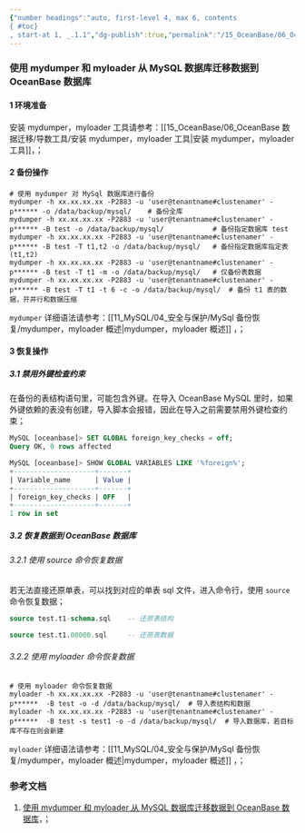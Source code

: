 ```yaml
---
{"number headings":"auto, first-level 4, max 6, contents
{ #toc}
, start-at 1, _.1.1","dg-publish":true,"permalink":"/15_OceanBase/06_OceanBase 数据迁移/导数工具/使用 mydumper 和 myloader 从 MySQL 数据库迁移数据到 OceanBase 数据库/","dgPassFrontmatter":true}
---
```



### 使用 mydumper 和 myloader 从 MySQL 数据库迁移数据到 OceanBase 数据库
#### 1 环境准备
安装 mydumper，myloader 工具请参考：[[15_OceanBase/06_OceanBase 数据迁移/导数工具/安装 mydumper，myloader 工具\|安装 mydumper，myloader 工具]]，；

#### 2 备份操作

```shell
# 使用 mydumper 对 MySql 数据库进行备份
mydumper -h xx.xx.xx.xx -P2883 -u 'user@tenantname#clustenamer' -p****** -o /data/backup/mysql/    # 备份全库          
mydumper -h xx.xx.xx.xx -P2883 -u 'user@tenantname#clustenamer' -p****** -B test -o /data/backup/mysql/            # 备份指定数据库 test
mydumper -h xx.xx.xx.xx -P2883 -u 'user@tenantname#clustenamer' -p****** -B test -T t1,t2 -o /data/backup/mysql/   # 备份指定数据库指定表(t1,t2)
mydumper -h xx.xx.xx.xx -P2883 -u 'user@tenantname#clustenamer' -p****** -B test -T t1 -m -o /data/backup/mysql/   # 仅备份表数据
mydumper -h xx.xx.xx.xx -P2883 -u 'user@tenantname#clustenamer' -p****** -B test -T t1 -t 6 -c -o /data/backup/mysql/  # 备份 t1 表的数据，开并行和数据压缩
```
`mydumper` 详细语法请参考：[[11_MySQL/04_安全与保护/MySql 备份恢复/mydumper，myloader 概述\|mydumper，myloader 概述]] ，；

#### 3 恢复操作
##### 3.1 禁用外键检查约束
在备份的表结构语句里，可能包含外键。在导入 OceanBase MySQL 里时，如果外键依赖的表没有创建，导入脚本会报错，因此在导入之前需要禁用外键检查约束；

```sql
MySQL [oceanbase]> SET GLOBAL foreign_key_checks = off;
Query OK, 0 rows affected

MySQL [oceanbase]> SHOW GLOBAL VARIABLES LIKE '%foreign%';
+--------------------+-------+
| Variable_name      | Value |
+--------------------+-------+
| foreign_key_checks | OFF   |
+--------------------+-------+
1 row in set
```

##### 3.2 恢复数据到 OceanBase 数据库
###### 3.2.1 使用 source 命令恢复数据
若无法直接还原单表，可以找到对应的单表 sql 文件，进入命令行，使用 `source` 命令恢复数据；

```sql
source test.t1-schema.sql    -- 还原表结构

source test.t1.00000.sql     -- 还原表数据
```

###### 3.2.2 使用 myloader 命令恢复数据
```shell
# 使用 myloader 命令恢复数据
myloader -h xx.xx.xx.xx -P2883 -u 'user@tenantname#clustenamer' -p******  -B test -o -d /data/backup/mysql/  # 导入表结构和数据
myloader -h xx.xx.xx.xx -P2883 -u 'user@tenantname#clustenamer' -p******  -B test -s test1 -o -d /data/backup/mysql/  # 导入数据库，若目标库不存在则会新建
```
`myloader` 详细语法请参考：[[11_MySQL/04_安全与保护/MySql 备份恢复/mydumper，myloader 概述\|mydumper，myloader 概述]] ，；

### 参考文档
1. [使用 mydumper 和 myloader 从 MySQL 数据库迁移数据到 OceanBase 数据库](https://www.oceanbase.com/docs/common-oceanbase-database-cn-1000000000218006)，；






